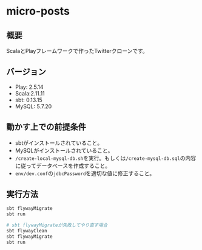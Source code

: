 # micro-posts

## 概要
ScalaとPlayフレームワークで作ったTwitterクローンです。

## バージョン
- Play: 2.5.14
- Scala:2.11.11
- sbt: 0.13.15
- MySQL: 5.7.20

## 動かす上での前提条件
- sbtがインストールされていること。
- MySQLがインストールされていること。
- `/create-local-mysql-db.sh`を実行。もしくは`/create-mysql-db.sql`の内容に従ってデータベースを作成すること。
- `env/dev.conf`の`jdbcPassword`を適切な値に修正すること。

## 実行方法
```bash
sbt flywayMigrate
sbt run
```

```bash
# sbt flywayMigrateが失敗してやり直す場合
sbt flywayClean
sbt flywayMigrate
sbt run
```


